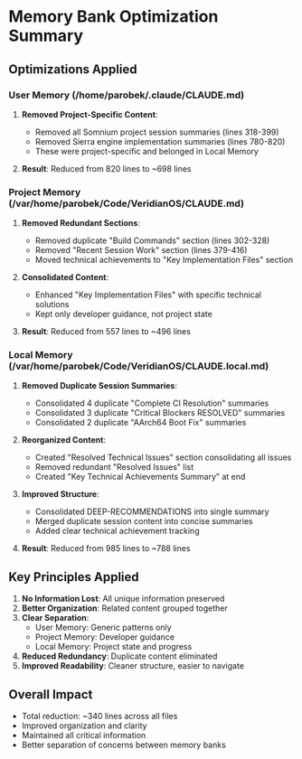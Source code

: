 # Memory Bank Optimization Summary

## Optimizations Applied

### User Memory (/home/parobek/.claude/CLAUDE.md)
1. **Removed Project-Specific Content**:
   - Removed all Somnium project session summaries (lines 318-399)
   - Removed Sierra engine implementation summaries (lines 780-820)
   - These were project-specific and belonged in Local Memory

2. **Result**: Reduced from 820 lines to ~698 lines

### Project Memory (/var/home/parobek/Code/VeridianOS/CLAUDE.md)
1. **Removed Redundant Sections**:
   - Removed duplicate "Build Commands" section (lines 302-328)
   - Removed "Recent Session Work" section (lines 379-416)
   - Moved technical achievements to "Key Implementation Files" section

2. **Consolidated Content**:
   - Enhanced "Key Implementation Files" with specific technical solutions
   - Kept only developer guidance, not project state

3. **Result**: Reduced from 557 lines to ~496 lines

### Local Memory (/var/home/parobek/Code/VeridianOS/CLAUDE.local.md)
1. **Removed Duplicate Session Summaries**:
   - Consolidated 4 duplicate "Complete CI Resolution" summaries
   - Consolidated 3 duplicate "Critical Blockers RESOLVED" summaries
   - Consolidated 2 duplicate "AArch64 Boot Fix" summaries

2. **Reorganized Content**:
   - Created "Resolved Technical Issues" section consolidating all issues
   - Removed redundant "Resolved Issues" list
   - Created "Key Technical Achievements Summary" at end

3. **Improved Structure**:
   - Consolidated DEEP-RECOMMENDATIONS into single summary
   - Merged duplicate session content into concise summaries
   - Added clear technical achievement tracking

4. **Result**: Reduced from 985 lines to ~788 lines

## Key Principles Applied

1. **No Information Lost**: All unique information preserved
2. **Better Organization**: Related content grouped together
3. **Clear Separation**: 
   - User Memory: Generic patterns only
   - Project Memory: Developer guidance
   - Local Memory: Project state and progress
4. **Reduced Redundancy**: Duplicate content eliminated
5. **Improved Readability**: Cleaner structure, easier to navigate

## Overall Impact
- Total reduction: ~340 lines across all files
- Improved organization and clarity
- Maintained all critical information
- Better separation of concerns between memory banks